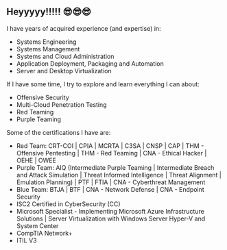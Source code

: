 ## Heyyyyy!!!!! 😎😎😎

I have years of acquired experience (and expertise) in:
* Systems Engineering
* Systems Management
* Systems and Cloud Administration
* Application Deployment, Packaging and Automation
* Server and Desktop Virtualization

If I have some time, I try to explore and learn everything I can about:
* Offensive Security
* Multi-Cloud Penetration Testing
* Red Teaming
* Purple Teaming

Some of the certifications I have are:
* Red Team:  CRT-COI | CPIA | MCRTA | C3SA | CNSP | CAP | THM - Offensive Pentesting | THM - Red Teaming | CNA - Ethical Hacker | OEHE | OWEE 
* Purple Team: AIQ  (Intermediate Purple Teaming | Intermediate Breach and Attack Simulation | Threat Informed Intelligence | Threat Alignment | Emulation Planning) | PTF | FTIA | CNA - Cyberthreat Management
* Blue Team: BTJA | BTF | CNA - Network Defense | CNA - Endpoint Security
* ISC2 Certified in CyberSecurity (CC)
* Microsoft Specialist - Implementing Microsoft Azure Infrastructure Solutions | Server Virtualization with Windows Server Hyper-V and System Center
* CompTIA Network+
* ITIL V3

<!--
**sherwinps/sherwinps** is a ✨ _special_ ✨ repository because its `README.md` (this file) appears on your GitHub profile.

Here are some ideas to get you started:

- 🔭 I’m currently working on ...
- 🌱 I’m currently learning ...
- 👯 I’m looking to collaborate on ...
- 🤔 I’m looking for help with ...
- 💬 Ask me about ...
- 📫 How to reach me: ...
- 😄 Pronouns: ...
- ⚡ Fun fact: ...
-->
